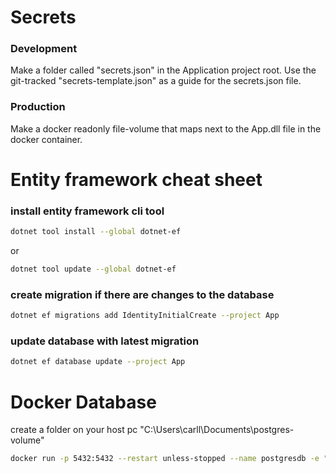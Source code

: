 # Secrets

### Development
Make a folder called "secrets.json" in the Application project root.
Use the git-tracked "secrets-template.json" as a guide for the secrets.json file.

### Production
Make a docker readonly file-volume that maps next to the App.dll file in the docker container.

# Entity framework cheat sheet

### install entity framework cli tool
```bash
dotnet tool install --global dotnet-ef
```
or
```bash
dotnet tool update --global dotnet-ef
```

### create migration if there are changes to the database
```bash
dotnet ef migrations add IdentityInitialCreate --project App
```

### update database with latest migration
```bash
dotnet ef database update --project App
```

# Docker Database
create a folder on your host pc
"C:\Users\carll\Documents\postgres-volume"

```bash
docker run -p 5432:5432 --restart unless-stopped --name postgresdb -e "POSTGRES_USER=postgres" -e "POSTGRES_PASSWORD=developer-password" -e "POSTGRES_DB=devdb" -v C:\Users\carll\Documents\postgres-volume:/var/lib/postgresql/data -d postgres
```